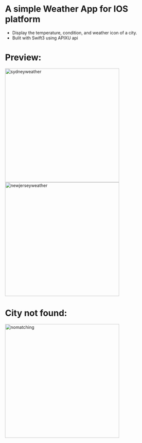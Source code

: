 # A simple Weather App for IOS platform 
- Display the temperature, condition, and weather icon of a city.
- Bulit with Swift3 using APIXU api

# Preview:
<img width="375" alt="sydneyweather" src="https://cloud.githubusercontent.com/assets/25650353/26042677/347f5124-3905-11e7-9cd0-6137365719bc.png">
<img width="375" alt="newjerseyweather" src="https://cloud.githubusercontent.com/assets/25650353/26042671/30ea37ae-3905-11e7-8c99-706e7ad97770.png">

# City not found:
<img width="375" alt="nomatching" src="https://cloud.githubusercontent.com/assets/25650353/26042674/32f84982-3905-11e7-9534-481e5550d4a4.png">
